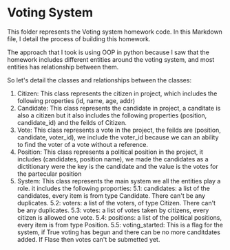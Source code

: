 # Voting System

This folder represents the Voting system homework code.
In this Markdown file, I detail the process of building this homework.

The approach that I took is using OOP in python because I saw that the homework includes different entities around the voting system, and most entities has relationship between them.

So let's detail the classes and relationships between the classes:

1. Citizen: This class represents the citizen in project, which includes the following properties (id, name, age, addr)
2. Candidate: This class represents the candidate in project, a canditate is also a citizen but it also includes the following properties (position, candidate_id) and the feilds of Citizen.
3. Vote: This class represents a vote in the project, the feilds are (position, candidate, voter_id), we include the voter_id because we can an ability to find the voter of a vote without a reference.
4. Position: This class represents a political position in the project, it includes (candidates, position name), we made the candidates as a dictitionary were the key is the candidate and the value is the votes for the partecular position
5. System: This class represents the main system we all the entities play a role. it includes the following proporties:
   5.1: candidates: a list of the candidates, every item is from type Candidate. There can't be any duplicates.
   5.2: voters: a list of the voters, of type Citizen. There can't be any duplicates.
   5.3: votes: a list of votes taken by citizens, every citizen is allowed one vote.
   5.4: positions: a list of the political positions, every item is from type Position.
   5.5: voting_started: This is a flag for the system, if True voting has begun and there can be no more canditdates added. If Flase then votes can't be submetted yet.
